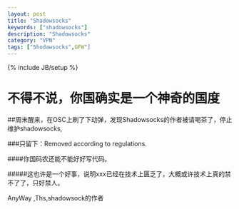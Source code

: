 ```yaml
---
layout: post
title: "Shadowsocks"
keywords: ["shadowsocks"]
description: "Shadowsocks"
category: "VPN"
tags: ["Shodawsocks",GFW"]
---
```

{% include JB/setup %}

不得不说，你国确实是一个神奇的国度
===================================================

##周末醒来，在OSC上刷了下动弹，发现Shadowsocks的作者被请喝茶了，停止维护shadowsocks,
 
###只留下：Removed according to regulations.

####你国码农还能不能好好写代码。
 
#####这也许是一个好事，说明xxx已经在技术上匮乏了，大概或许技术上真的禁不了了，只好禁人。
 
AnyWay ,Ths,shadowsock的作者
